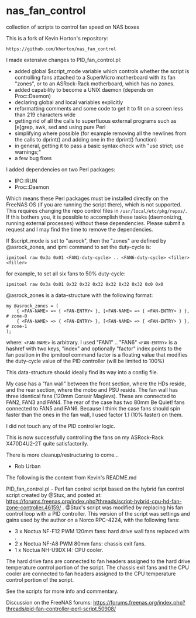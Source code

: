 # nas_fan_control
collection of scripts to control fan speed on NAS boxes

This is a fork of Kevin Horton's repository:

	https://github.com/khorton/nas_fan_control

I made extensive changes to PID_fan_control.pl:

* added global $script_mode variable which controls whether the script is controlling fans attached to a SuperMicro motherboard with its fan "zones", or to an ASRock-Rack motherboard, which has no zones.
* added capability to become a UNIX daemon (depends on Proc::Daemon)
* declaring global and local variables explicitly
* reformatting comments and some code to get it to fit on a screen less than 219 characters wide
* getting rid of all the calls to superfluous external programs such as [e]grep, awk, sed and using pure Perl
* simplifying where possible (for example removing all the newlines from the calls to dprint() and adding one in the dprint() function)
* in general, getting it to pass a basic syntax check with "use strict; use warnings;"
* a few bug fixes

I added dependencies on two Perl packages:

* IPC::RUN
* Proc::Daemon

Which means these Perl packages must be installed directly on the FreeNAS OS (if you are running the script there), which is not supported. This requires changing the repo control files in `/usr/local/etc/pkg/repos/`. If this bothers you, it is possible to accomplish these tasks (daemonizing, running external processes) without these dependencies. Please submit a request and I may find the time to remove the dependencies.

If $script_mode is set to "asrock", then the "zones" are defined by @asrock_zones, and ipmi command to set the duty-cycle is:
```
ipmitool raw 0x3a 0x01 <FAN1-duty-cycle> .. <FAN6-duty-cycle> <filler> <filler>
```
for example, to set all six fans to 50% duty-cycle:
```
ipmitool raw 0x3a 0x01 0x32 0x32 0x32 0x32 0x32 0x32 0x0 0x0
```

@asrock_zones is a data-structure with the following format:
```
my @asrock_zones = (
	{ <FAN-NAME> => { <FAN-ENTRY> }, [<FAN-NAME> => { <FAN-ENTRY> } }, # zone-0
	{ <FAN-NAME> => { <FAN-ENTRY> }, [<FAN-NAME> => { <FAN-ENTRY> } }, # zone-1
);
```
where:
	`<FAN-NAME>` is arbitrary. I used "FAN1" .. "FAN6"
	`<FAN-ENTRY>` is a hashref with two keys, "index" and optionally "factor"
		index points to the fan position in the ipmitool command
		factor is a floating value that modifies the duty-cycle value of the
			PID controller (will be limited to 100%)

This data-structure should ideally find its way into a config file.

My case has a "fan wall" between the front section, where the HDs reside, and the rear section, where the mobo and PSU reside. The fan wall has three identical fans (120mm Corsair Maglevs). These are connected to FAN2, FAN3 and FAN4. The rear of the case has two 80mm Be Quiet! fans connected to FAN5 and FAN6. Because I think the case fans should spin faster than the ones in the fan wall, I used factor 1.1 (10% faster) on them.

I did not touch any of the PID controller logic.

This is now successfully controlling the fans on my ASRock-Rack X470D4U2-2T quite satisfactorily.

There is more cleanup/restructuring to come...

- Rob Urban

The following is the content from Kevin's README.md

PID_fan_control.pl - Perl fan control script based on the hybrid fan control script created by @Stux, and posted at:
https://forums.freenas.org/index.php?threads/script-hybrid-cpu-hd-fan-zone-controller.46159/ .  @Stux's script was modified by replacing his fan control loop with a PID controller.  This version of the script was settings and gains used by the author on a Norco RPC-4224, with the following fans:

*  3 x Noctua NF-F12 PWM 120mm fans: hard drive wall fans replaced with .  
*  2 x Noctua NF-A8 PWM 80mm fans: chassis exit fans.  
*  1 x Noctua NH-U9DX I4: CPU cooler.

The hard drive fans are connected to fan headers assigned to the hard drive temperature control portion of the script.  The chassis exit fans and the CPU cooler are connected to fan headers assigned to the CPU temperature control portion of the script.

See the scripts for more info and commentary.

Discussion on the FreeNAS forums: https://forums.freenas.org/index.php?threads/pid-fan-controller-perl-script.50908/
